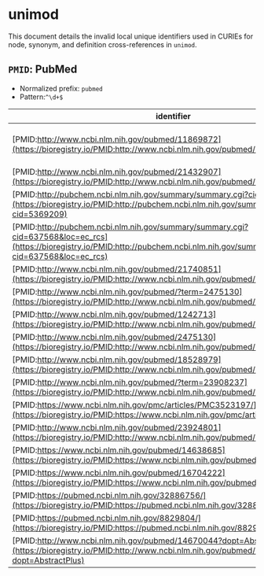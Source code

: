 # unimod

This document details the invalid local unique identifiers used in CURIEs
for node, synonym, and definition cross-references in `unimod`.


## `PMID`: PubMed

- Normalized prefix: `pubmed`
- Pattern:`^\d+$`


| identifier                                                                                                                                                                              |   appearances | examples                                                                                                                                                                                                   |
|-----------------------------------------------------------------------------------------------------------------------------------------------------------------------------------------|---------------|------------------------------------------------------------------------------------------------------------------------------------------------------------------------------------------------------------|
| [PMID:http://www.ncbi.nlm.nih.gov/pubmed/11869872](https://bioregistry.io/PMID:http://www.ncbi.nlm.nih.gov/pubmed/11869872)                                                             |             4 | [UNIMOD:1281](https://bioregistry.io/UNIMOD:1281), [UNIMOD:1310](https://bioregistry.io/UNIMOD:1310), [UNIMOD:1315](https://bioregistry.io/UNIMOD:1315), [UNIMOD:1317](https://bioregistry.io/UNIMOD:1317) |
| [PMID:http://www.ncbi.nlm.nih.gov/pubmed/21432907](https://bioregistry.io/PMID:http://www.ncbi.nlm.nih.gov/pubmed/21432907)                                                             |             1 | [UNIMOD:1036](https://bioregistry.io/UNIMOD:1036)                                                                                                                                                          |
| [PMID:http://pubchem.ncbi.nlm.nih.gov/summary/summary.cgi?cid=5369209](https://bioregistry.io/PMID:http://pubchem.ncbi.nlm.nih.gov/summary/summary.cgi?cid=5369209)                     |             1 | [UNIMOD:1253](https://bioregistry.io/UNIMOD:1253)                                                                                                                                                          |
| [PMID:http://pubchem.ncbi.nlm.nih.gov/summary/summary.cgi?cid=637568&loc=ec_rcs](https://bioregistry.io/PMID:http://pubchem.ncbi.nlm.nih.gov/summary/summary.cgi?cid=637568&loc=ec_rcs) |             1 | [UNIMOD:1262](https://bioregistry.io/UNIMOD:1262)                                                                                                                                                          |
| [PMID:http://www.ncbi.nlm.nih.gov/pubmed/21740851](https://bioregistry.io/PMID:http://www.ncbi.nlm.nih.gov/pubmed/21740851)                                                             |             1 | [UNIMOD:1327](https://bioregistry.io/UNIMOD:1327)                                                                                                                                                          |
| [PMID:http://www.ncbi.nlm.nih.gov/pubmed/?term=2475130](https://bioregistry.io/PMID:http://www.ncbi.nlm.nih.gov/pubmed/?term=2475130)                                                   |             1 | [UNIMOD:1380](https://bioregistry.io/UNIMOD:1380)                                                                                                                                                          |
| [PMID:http://www.ncbi.nlm.nih.gov/pubmed/1242713](https://bioregistry.io/PMID:http://www.ncbi.nlm.nih.gov/pubmed/1242713)                                                               |             1 | [UNIMOD:1381](https://bioregistry.io/UNIMOD:1381)                                                                                                                                                          |
| [PMID:http://www.ncbi.nlm.nih.gov/pubmed/2475130](https://bioregistry.io/PMID:http://www.ncbi.nlm.nih.gov/pubmed/2475130)                                                               |             1 | [UNIMOD:1381](https://bioregistry.io/UNIMOD:1381)                                                                                                                                                          |
| [PMID:http://www.ncbi.nlm.nih.gov/pubmed/18528979](https://bioregistry.io/PMID:http://www.ncbi.nlm.nih.gov/pubmed/18528979)                                                             |             1 | [UNIMOD:1382](https://bioregistry.io/UNIMOD:1382)                                                                                                                                                          |
| [PMID:http://www.ncbi.nlm.nih.gov/pubmed/?term=23908237](https://bioregistry.io/PMID:http://www.ncbi.nlm.nih.gov/pubmed/?term=23908237)                                                 |             1 | [UNIMOD:1387](https://bioregistry.io/UNIMOD:1387)                                                                                                                                                          |
| [PMID:https://www.ncbi.nlm.nih.gov/pmc/articles/PMC3523197/](https://bioregistry.io/PMID:https://www.ncbi.nlm.nih.gov/pmc/articles/PMC3523197/)                                         |             1 | [UNIMOD:1839](https://bioregistry.io/UNIMOD:1839)                                                                                                                                                          |
| [PMID:http://www.ncbi.nlm.nih.gov/pubmed/23924801](https://bioregistry.io/PMID:http://www.ncbi.nlm.nih.gov/pubmed/23924801)                                                             |             1 | [UNIMOD:1840](https://bioregistry.io/UNIMOD:1840)                                                                                                                                                          |
| [PMID:https://www.ncbi.nlm.nih.gov/pubmed/14638685](https://bioregistry.io/PMID:https://www.ncbi.nlm.nih.gov/pubmed/14638685)                                                           |             1 | [UNIMOD:1875](https://bioregistry.io/UNIMOD:1875)                                                                                                                                                          |
| [PMID:https://www.ncbi.nlm.nih.gov/pubmed/16704222](https://bioregistry.io/PMID:https://www.ncbi.nlm.nih.gov/pubmed/16704222)                                                           |             1 | [UNIMOD:1875](https://bioregistry.io/UNIMOD:1875)                                                                                                                                                          |
| [PMID:https://pubmed.ncbi.nlm.nih.gov/32886756/](https://bioregistry.io/PMID:https://pubmed.ncbi.nlm.nih.gov/32886756/)                                                                 |             1 | [UNIMOD:2022](https://bioregistry.io/UNIMOD:2022)                                                                                                                                                          |
| [PMID:https://pubmed.ncbi.nlm.nih.gov/8829804/](https://bioregistry.io/PMID:https://pubmed.ncbi.nlm.nih.gov/8829804/)                                                                   |             1 | [UNIMOD:2040](https://bioregistry.io/UNIMOD:2040)                                                                                                                                                          |
| [PMID:http://www.ncbi.nlm.nih.gov/pubmed/14670044?dopt=AbstractPlus](https://bioregistry.io/PMID:http://www.ncbi.nlm.nih.gov/pubmed/14670044?dopt=AbstractPlus)                         |             1 | [UNIMOD:986](https://bioregistry.io/UNIMOD:986)                                                                                                                                                            |

